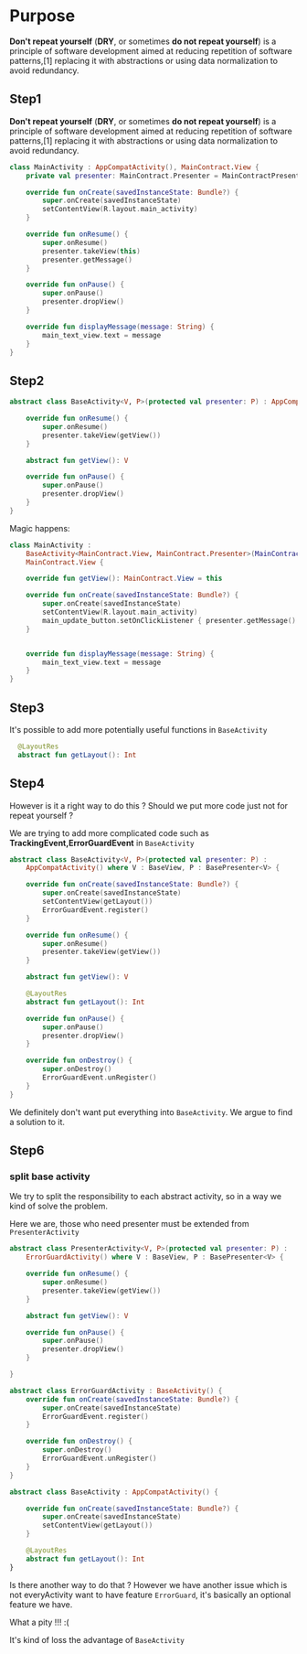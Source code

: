 # Purpose
**Don't repeat yourself** (**DRY**, or sometimes **do not repeat yourself**) is a principle of software development aimed at reducing repetition of software patterns,[1] replacing it with abstractions or using data normalization to avoid redundancy.

## Step1
**Don't repeat yourself** (**DRY**, or sometimes **do not repeat yourself**) is a principle of software development aimed at reducing repetition of software patterns,[1] replacing it with abstractions or using data normalization to avoid redundancy.

``` kotlin
class MainActivity : AppCompatActivity(), MainContract.View {
    private val presenter: MainContract.Presenter = MainContractPresenterImpl()

    override fun onCreate(savedInstanceState: Bundle?) {
        super.onCreate(savedInstanceState)
        setContentView(R.layout.main_activity)
    }

    override fun onResume() {
        super.onResume()
        presenter.takeView(this)
        presenter.getMessage()
    }

    override fun onPause() {
        super.onPause()
        presenter.dropView()
    }

    override fun displayMessage(message: String) {
        main_text_view.text = message
    }
}

```

## Step2 

```kotlin
abstract class BaseActivity<V, P>(protected val presenter: P) : AppCompatActivity() where V : BaseView, P : BasePresenter<V> {

    override fun onResume() {
        super.onResume()
        presenter.takeView(getView())
    }

    abstract fun getView(): V

    override fun onPause() {
        super.onPause()
        presenter.dropView()
    }
}
```

Magic happens:

```kotlin
class MainActivity :
    BaseActivity<MainContract.View, MainContract.Presenter>(MainContractPresenterImpl()),
    MainContract.View {

    override fun getView(): MainContract.View = this

    override fun onCreate(savedInstanceState: Bundle?) {
        super.onCreate(savedInstanceState)
        setContentView(R.layout.main_activity)
        main_update_button.setOnClickListener { presenter.getMessage() }
    }


    override fun displayMessage(message: String) {
        main_text_view.text = message
    }
}
```

## Step3

It's possible to add more potentially useful functions in `BaseActivity`

```kotlin
  @LayoutRes
  abstract fun getLayout(): Int
```

## Step4
However is it a right way to do this ? Should we put more code just not for repeat yourself ?

We are trying to add more complicated code such as **TrackingEvent,ErrorGuardEvent** in `BaseActivity` 

```kotlin
abstract class BaseActivity<V, P>(protected val presenter: P) :
    AppCompatActivity() where V : BaseView, P : BasePresenter<V> {

    override fun onCreate(savedInstanceState: Bundle?) {
        super.onCreate(savedInstanceState)
        setContentView(getLayout())
        ErrorGuardEvent.register()
    }

    override fun onResume() {
        super.onResume()
        presenter.takeView(getView())
    }

    abstract fun getView(): V

    @LayoutRes
    abstract fun getLayout(): Int

    override fun onPause() {
        super.onPause()
        presenter.dropView()
    }

    override fun onDestroy() {
        super.onDestroy()
        ErrorGuardEvent.unRegister()
    }
}
``` 
We definitely don't want put everything into `BaseActivity`. We argue to find a solution to it.

## Step6 
### split base activity
We try to split the responsibility to each abstract activity, so in a way we kind of solve the problem.

Here we are, those who need presenter must be extended from `PresenterActivity`

```kotlin
abstract class PresenterActivity<V, P>(protected val presenter: P) :
    ErrorGuardActivity() where V : BaseView, P : BasePresenter<V> {

    override fun onResume() {
        super.onResume()
        presenter.takeView(getView())
    }

    abstract fun getView(): V

    override fun onPause() {
        super.onPause()
        presenter.dropView()
    }

}
```

```kotlin
abstract class ErrorGuardActivity : BaseActivity() {
    override fun onCreate(savedInstanceState: Bundle?) {
        super.onCreate(savedInstanceState)
        ErrorGuardEvent.register()
    }

    override fun onDestroy() {
        super.onDestroy()
        ErrorGuardEvent.unRegister()
    }
}
```

```kotlin
abstract class BaseActivity : AppCompatActivity() {

    override fun onCreate(savedInstanceState: Bundle?) {
        super.onCreate(savedInstanceState)
        setContentView(getLayout())
    }

    @LayoutRes
    abstract fun getLayout(): Int
}
```

Is there another way to do that ? However we have another issue which is not everyActivity want 
to have feature `ErrorGuard`, it's basically an optional feature we have.

What a pity !!! :(

It's kind of loss the advantage of `BaseActivity`

